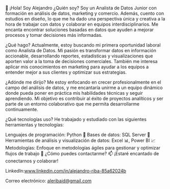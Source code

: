 👋 ¡Hola! Soy Alejandro
¿Quién soy?
Soy un Analista de Datos Junior con formación en análisis de datos, marketing y comercio. Además, cuento con estudios en diseño, lo que me ha dado una perspectiva única y creativa a la hora de trabajar con datos y colaborar en equipos interdisciplinarios. Me encanta encontrar soluciones basadas en datos que ayuden a mejorar procesos y tomar decisiones más informadas.

¿Qué hago?
Actualmente, estoy buscando mi primera oportunidad laboral como Analista de Datos. Mi pasión es transformar datos en información accionable, desarrollando reportes, estadísticas y visualizaciones que aporten valor a la toma de decisiones comerciales. También me interesa aplicar mis conocimientos en marketing para ayudar a los equipos a entender mejor a sus clientes y optimizar sus estrategias.

¿Adónde me dirijo?
Me estoy enfocando en crecer profesionalmente en el campo del análisis de datos, y me encantaría unirme a un equipo dinámico donde pueda poner en práctica mis habilidades técnicas y seguir aprendiendo. Mi objetivo es contribuir al éxito de proyectos analíticos y ser parte de un entorno colaborativo que me permita desarrollarme continuamente.

¿Qué tecnologías uso?
He trabajado y estudiado con las siguientes herramientas y tecnologías:

Lenguajes de programación: Python 🐍
Bases de datos: SQL Server 💾
Herramientas de análisis y visualización de datos: Excel 📊, Power BI 📈
Metodologías: Enfoque en metodologías ágiles para gestionar y optimizar flujos de trabajo 🚀
¿Cómo puedes contactarme?
📫 ¡Estaré encantado de conectarnos y colaborar!

LinkedIn:www.linkedin.com/in/alejandro-riba-85a62024b


Correo electrónico: aleribaid@gmail.com

<!--
**aleribaid/aleribaid** is a ✨ _special_ ✨ repository because its `README.md` (this file) appears on your GitHub profile.

Here are some ideas to get you started:

- 🔭 I’m currently working on ...
- 🌱 I’m currently learning ...
- 👯 I’m looking to collaborate on ...
- 🤔 I’m looking for help with ...
- 💬 Ask me about ...
- 📫 How to reach me: ...
- 😄 Pronouns: ...
- ⚡ Fun fact: ...
-->
